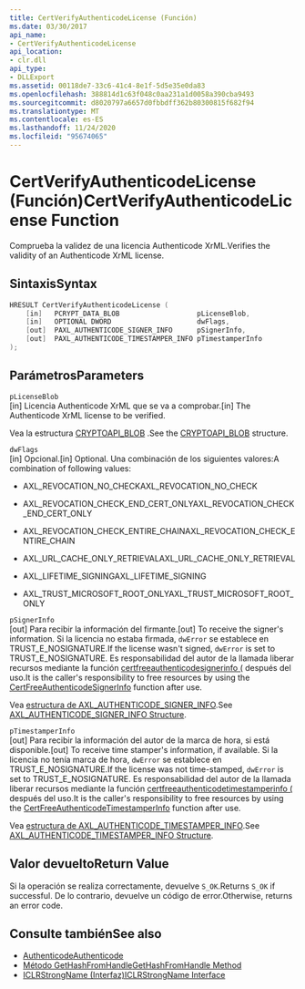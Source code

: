 ```yaml
---
title: CertVerifyAuthenticodeLicense (Función)
ms.date: 03/30/2017
api_name:
- CertVerifyAuthenticodeLicense
api_location:
- clr.dll
api_type:
- DLLExport
ms.assetid: 00118de7-33c6-41c4-8e1f-5d5e35e0da83
ms.openlocfilehash: 388814d1c63f048c0aa231a1d0058a390cba9493
ms.sourcegitcommit: d8020797a6657d0fbbdff362b80300815f682f94
ms.translationtype: MT
ms.contentlocale: es-ES
ms.lasthandoff: 11/24/2020
ms.locfileid: "95674065"
---
```

# <a name="certverifyauthenticodelicense-function"></a><span data-ttu-id="3b2b1-102">CertVerifyAuthenticodeLicense (Función)</span><span class="sxs-lookup"><span data-stu-id="3b2b1-102">CertVerifyAuthenticodeLicense Function</span></span>

<span data-ttu-id="3b2b1-103">Comprueba la validez de una licencia Authenticode XrML.</span><span class="sxs-lookup"><span data-stu-id="3b2b1-103">Verifies the validity of an Authenticode XrML license.</span></span>  
  
## <a name="syntax"></a><span data-ttu-id="3b2b1-104">Sintaxis</span><span class="sxs-lookup"><span data-stu-id="3b2b1-104">Syntax</span></span>  
  
```cpp  
HRESULT CertVerifyAuthenticodeLicense (  
    [in]   PCRYPT_DATA_BLOB                   pLicenseBlob,  
    [in]   OPTIONAL DWORD                     dwFlags,  
    [out]  PAXL_AUTHENTICODE_SIGNER_INFO      pSignerInfo,  
    [out]  PAXL_AUTHENTICODE_TIMESTAMPER_INFO pTimestamperInfo  
);  
```  
  
## <a name="parameters"></a><span data-ttu-id="3b2b1-105">Parámetros</span><span class="sxs-lookup"><span data-stu-id="3b2b1-105">Parameters</span></span>  

 `pLicenseBlob`  
 <span data-ttu-id="3b2b1-106">[in] Licencia Authenticode XrML que se va a comprobar.</span><span class="sxs-lookup"><span data-stu-id="3b2b1-106">[in] The Authenticode XrML license to be verified.</span></span>  
  
 <span data-ttu-id="3b2b1-107">Vea la estructura [CRYPTOAPI_BLOB](/windows/win32/api/dpapi/ns-dpapi-crypt_integer_blob) .</span><span class="sxs-lookup"><span data-stu-id="3b2b1-107">See the [CRYPTOAPI_BLOB](/windows/win32/api/dpapi/ns-dpapi-crypt_integer_blob) structure.</span></span>  
  
 `dwFlags`  
 <span data-ttu-id="3b2b1-108">[in] Opcional.</span><span class="sxs-lookup"><span data-stu-id="3b2b1-108">[in] Optional.</span></span> <span data-ttu-id="3b2b1-109">Una combinación de los siguientes valores:</span><span class="sxs-lookup"><span data-stu-id="3b2b1-109">A combination of following values:</span></span>  
  
- <span data-ttu-id="3b2b1-110">AXL_REVOCATION_NO_CHECK</span><span class="sxs-lookup"><span data-stu-id="3b2b1-110">AXL_REVOCATION_NO_CHECK</span></span>  
  
- <span data-ttu-id="3b2b1-111">AXL_REVOCATION_CHECK_END_CERT_ONLY</span><span class="sxs-lookup"><span data-stu-id="3b2b1-111">AXL_REVOCATION_CHECK_END_CERT_ONLY</span></span>  
  
- <span data-ttu-id="3b2b1-112">AXL_REVOCATION_CHECK_ENTIRE_CHAIN</span><span class="sxs-lookup"><span data-stu-id="3b2b1-112">AXL_REVOCATION_CHECK_ENTIRE_CHAIN</span></span>  
  
- <span data-ttu-id="3b2b1-113">AXL_URL_CACHE_ONLY_RETRIEVAL</span><span class="sxs-lookup"><span data-stu-id="3b2b1-113">AXL_URL_CACHE_ONLY_RETRIEVAL</span></span>  
  
- <span data-ttu-id="3b2b1-114">AXL_LIFETIME_SIGNING</span><span class="sxs-lookup"><span data-stu-id="3b2b1-114">AXL_LIFETIME_SIGNING</span></span>  
  
- <span data-ttu-id="3b2b1-115">AXL_TRUST_MICROSOFT_ROOT_ONLY</span><span class="sxs-lookup"><span data-stu-id="3b2b1-115">AXL_TRUST_MICROSOFT_ROOT_ONLY</span></span>  
  
 `pSignerInfo`  
 <span data-ttu-id="3b2b1-116">[out] Para recibir la información del firmante.</span><span class="sxs-lookup"><span data-stu-id="3b2b1-116">[out] To receive the signer's information.</span></span> <span data-ttu-id="3b2b1-117">Si la licencia no estaba firmada, `dwError` se establece en TRUST_E_NOSIGNATURE.</span><span class="sxs-lookup"><span data-stu-id="3b2b1-117">If the license wasn't signed, `dwError` is set to TRUST_E_NOSIGNATURE.</span></span> <span data-ttu-id="3b2b1-118">Es responsabilidad del autor de la llamada liberar recursos mediante la función [certfreeauthenticodesignerinfo (](certfreeauthenticodesignerinfo-function.md) después del uso.</span><span class="sxs-lookup"><span data-stu-id="3b2b1-118">It is the caller's responsibility to free resources by using the [CertFreeAuthenticodeSignerInfo](certfreeauthenticodesignerinfo-function.md) function after use.</span></span>  
  
 <span data-ttu-id="3b2b1-119">Vea [estructura de AXL_AUTHENTICODE_SIGNER_INFO](axl-authenticode-signer-info-structure.md).</span><span class="sxs-lookup"><span data-stu-id="3b2b1-119">See [AXL_AUTHENTICODE_SIGNER_INFO Structure](axl-authenticode-signer-info-structure.md).</span></span>  
  
 `pTimestamperInfo`  
 <span data-ttu-id="3b2b1-120">[out] Para recibir la información del autor de la marca de hora, si está disponible.</span><span class="sxs-lookup"><span data-stu-id="3b2b1-120">[out] To receive time stamper's information, if available.</span></span> <span data-ttu-id="3b2b1-121">Si la licencia no tenía marca de hora, `dwError` se establece en TRUST_E_NOSIGNATURE.</span><span class="sxs-lookup"><span data-stu-id="3b2b1-121">If the license was not time-stamped, `dwError` is set to TRUST_E_NOSIGNATURE.</span></span> <span data-ttu-id="3b2b1-122">Es responsabilidad del autor de la llamada liberar recursos mediante la función [certfreeauthenticodetimestamperinfo (](certfreeauthenticodetimestamperinfo-function.md) después del uso.</span><span class="sxs-lookup"><span data-stu-id="3b2b1-122">It is the caller's responsibility to free resources by using the [CertFreeAuthenticodeTimestamperInfo](certfreeauthenticodetimestamperinfo-function.md) function after use.</span></span>  
  
 <span data-ttu-id="3b2b1-123">Vea [estructura de AXL_AUTHENTICODE_TIMESTAMPER_INFO](axl-authenticode-timestamper-info-structure.md).</span><span class="sxs-lookup"><span data-stu-id="3b2b1-123">See [AXL_AUTHENTICODE_TIMESTAMPER_INFO Structure](axl-authenticode-timestamper-info-structure.md).</span></span>  
  
## <a name="return-value"></a><span data-ttu-id="3b2b1-124">Valor devuelto</span><span class="sxs-lookup"><span data-stu-id="3b2b1-124">Return Value</span></span>  

 <span data-ttu-id="3b2b1-125">Si la operación se realiza correctamente, devuelve `S_OK`.</span><span class="sxs-lookup"><span data-stu-id="3b2b1-125">Returns `S_OK` if successful.</span></span> <span data-ttu-id="3b2b1-126">De lo contrario, devuelve un código de error.</span><span class="sxs-lookup"><span data-stu-id="3b2b1-126">Otherwise, returns an error code.</span></span>  
  
## <a name="see-also"></a><span data-ttu-id="3b2b1-127">Consulte también</span><span class="sxs-lookup"><span data-stu-id="3b2b1-127">See also</span></span>

- [<span data-ttu-id="3b2b1-128">Authenticode</span><span class="sxs-lookup"><span data-stu-id="3b2b1-128">Authenticode</span></span>](index.md)
- [<span data-ttu-id="3b2b1-129">Método GetHashFromHandle</span><span class="sxs-lookup"><span data-stu-id="3b2b1-129">GetHashFromHandle Method</span></span>](../hosting/iclrstrongname-gethashfromhandle-method.md)
- [<span data-ttu-id="3b2b1-130">ICLRStrongName (Interfaz)</span><span class="sxs-lookup"><span data-stu-id="3b2b1-130">ICLRStrongName Interface</span></span>](../hosting/iclrstrongname-interface.md)
